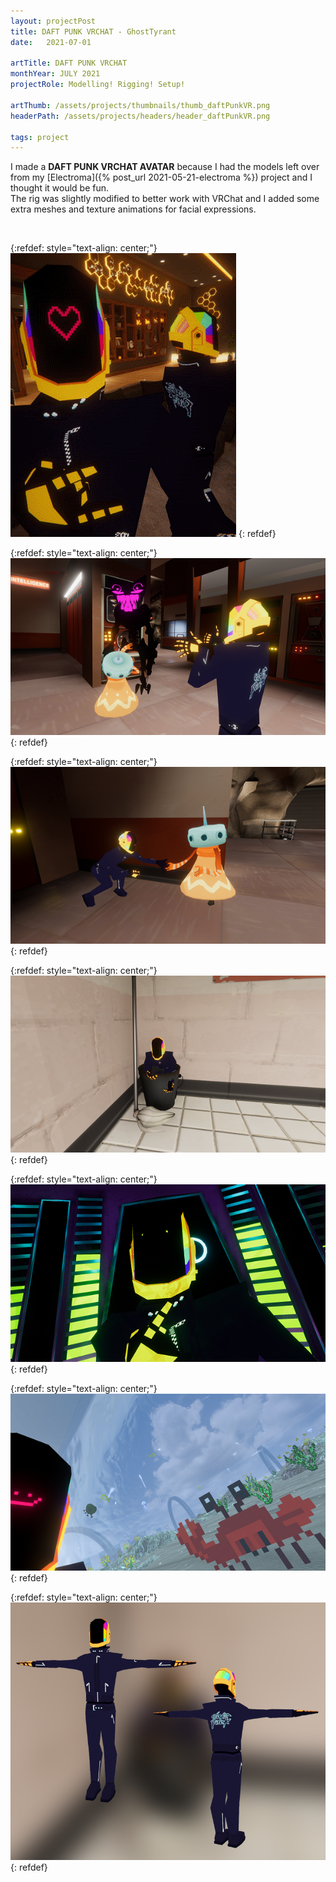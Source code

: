 ```yaml
---
layout: projectPost
title: DAFT PUNK VRCHAT - GhostTyrant
date:   2021-07-01

artTitle: DAFT PUNK VRCHAT
monthYear: JULY 2021
projectRole: Modelling! Rigging! Setup!

artThumb: /assets/projects/thumbnails/thumb_daftPunkVR.png
headerPath: /assets/projects/headers/header_daftPunkVR.png

tags: project
---
```


I made a <b>DAFT PUNK VRCHAT AVATAR</b> because I had the models left over from my [Electroma]({% post_url 2021-05-21-electroma %}) project and I thought it would be fun.
<br>The rig was slightly modified to better work with VRChat and I added some extra meshes and texture animations for facial expressions.

<br>

{:refdef: style="text-align: center;"}
![one](/assets/projects/daftPunkVR_0.gif)
{: refdef}

{:refdef: style="text-align: center;"}
![two](/assets/projects/daftPunkVR_1.png)
{: refdef}

{:refdef: style="text-align: center;"}
![three](/assets/projects/daftPunkVR_2.png)
{: refdef}

{:refdef: style="text-align: center;"}
![four](/assets/projects/daftPunkVR_3.png)
{: refdef}

{:refdef: style="text-align: center;"}
![five](/assets/projects/daftPunkVR_4.png)
{: refdef}

{:refdef: style="text-align: center;"}
![six](/assets/projects/daftPunkVR_5.png)
{: refdef}

{:refdef: style="text-align: center;"}
![seven](/assets/projects/daftPunkVR_6.png)
{: refdef}